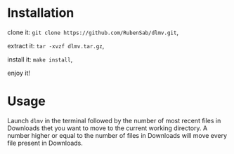 # Installation

clone it: `git clone https://github.com/RubenSab/dlmv.git`,

extract it: `tar -xvzf dlmv.tar.gz`,

install it: `make install`,

enjoy it!


# Usage

Launch `dlmv` in the terminal followed by the number of most recent files in Downloads thet you want to move to the current working directory.
A number higher or equal to the number of files in Downloads will move every file present in Downloads.
